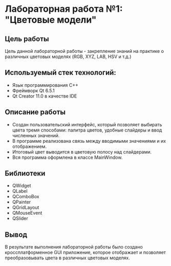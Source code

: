# Лабораторная работа №1: "Цветовые модели"

## Цель работы
Цель данной лабораторной работы - закрепление знаний на практике о различных цветовых моделях (RGB, XYZ, LAB, HSV и т.д.)

## Используемый стек технологий:
- Язык программирования C++
- Фреймворк Qt 6.5.1
- Qt Creator 11.0 в качестве IDE

## Описание работы
- Создан пользовательский интерфейс, который позволяет выбирать цвета тремя способами: палитра цветов, удобные слайдеры и ввод численных значений.
- В программе реализована связь между вводимыми значениями и их отображением.
- Итоговый цвет выводится в цветовую полосу над слайдерами.
- Вся программа оформлена в классе MainWindow.

## Библиотеки
- QWidget
- QLabel
- QComboBox
- QPainter
- QGridLayout
- QMouseEvent
- QSlider

## Вывод
В результате выполнения лабораторной работы было создано кроссплатформенное GUI приложение, которое отображает и позволяет преобразовывать цвета в различных цветовых моделях.

